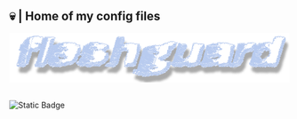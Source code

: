 ##  💀 | Home of my config files 
![img](fleshguard_new.png) 
##
![Static Badge](https://img.shields.io/badge/https%3A%2F%2Fimg.shields.io%2Fbadge%2Fany_text-Fentaura%230000-313338?style=for-the-badge&logo=discord&logoColor=%23FFFFFF&logoSize=auto&label=Discord&labelColor=%235865F2)




